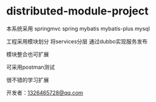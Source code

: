 # distributed-module-project

本系统采用 springmvc spring mybatis mybatis-plus mysql

工程采用模块划分 将services分层 通过dubbo实现服务发布

模块整合也可扩展

可采用postman测试 

很不错的学习扩展

开发者：1326465728@qq.com







